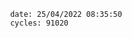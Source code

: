 

                date: 25/04/2022 08:35:50
                cycles: 91020

                         